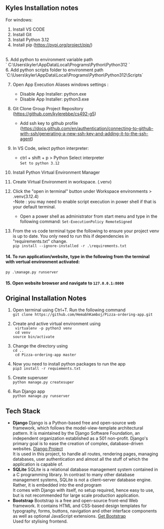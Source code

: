 ## Kyles Installation notes <br>
For windows: <br>
1. Install VS CODE <br>
2. Install Git <br>
3. Install Python 3.12 <br>
4. Install pip (https://pypi.org/project/pip/) <br>
 <br>
5. Add python to environment variable path  <br>
` C:\Users\kyler\AppData\Local\Programs\Python\Python312 ` <br>
6. Add python scripts folder to environment path 
`C:\Users\kyler\AppData\Local\Programs\Python\Python312\Scripts` <br>

7. Open App Execution Aliases windows settings : <br>
	* Disable App Installer: python.exe <br>
	* Disable App Installer: python3.exe <br>

8. Git Clone Group Project Repository (https://github.com/kylerebbe/cs492-g5)
 	* Add ssh key to github profile (https://docs.github.com/en/authentication/connecting-to-github-with-ssh/generating-a-new-ssh-key-and-adding-it-to-the-ssh-agent) <br>
 
9. In VS Code, select python interpreter: <br>
	* ctrl + shift + p > Python Select interpreter <br> `Set to python 3.12` <br>

10. Install Python Virtual Environment Manager <br>
11. Create Virtual Environment in workspace. (.venv) <br>

12. Click the "open in terminal" button under Workspace environments > .venv(3.12.4) <br>	-Note : you may need to enable script execution in power shell if that is your default terminal.
	* Open a power shell as administrator from start menu and type in the following command:  `Set-ExecutionPolicy RemoteSigned`
	
13. From the vs code terminal type the following to ensure your project venv is up to date.  You only need to run this if dependencies in "requirements.txt" change.<br>
`pip install --ignore-installed -r .\requirements.txt`

#### 14. To run application/website, type in the following from the terminal with vertual environment activated: <br>
`py .\manage.py runserver`

#### 15. Open website browser and navigate to `127.0.0.1:8000`


## Original Installation Notes

1. Open terminal using Ctrl+T. Run the following command <br>
`git clone https://github.com/HemabhKamboj/Pizza-ordering-app.git`

2. Create and active virtual environment using  <br>
` virtualenv -p python3 venv` <br>
` cd venv` <br>
`source bin/activate` <br>
3. Change the directory using <br>
`cd ..` <br>
` cd Pizza-ordering-app master`
4. Now you need to install python packages to run the app <br>
`pip3 install -r requiements.txt`
5. Create superuser <br>
 `python manage.py createsuper`
6. Run Django app <br>
`python manage.py runserver`

## Tech Stack

- **Django**  Django is a Python-based free and open-source web framework,
 which follows the model-view-template architectural pattern. It is maintained by the Django Software
 Foundation, an independent organization established as a 501 non-profit. 
Django's primary goal is to ease the creation of complex, database-driven websites. [Django Project](https://www.djangoproject.com/) <br>
It is used in this project, to handle all routes, rendering pages, managing databases, 
user authentication and almost all the stuff of which the application is capable of.
- **SQLite** SQLite is a relational database management system contained in a C programming library. In contrast to many other database management systems, 
SQLite is not a client–server database engine. Rather, it is embedded into the end program<br>
It comes with Django with itself, no setup required, hence easy to use, but is not recommended for large scale
production application.
- **Bootstrap** Bootstrap is a free and open-source front-end Web framework. It contains HTML and CSS-based design templates for typography, forms, buttons, navigation and other
 interface components as well as optional JavaScript extensions. [Get Bootstrap](getbootstrap.com) <br>
Used for stylising frontend. 
